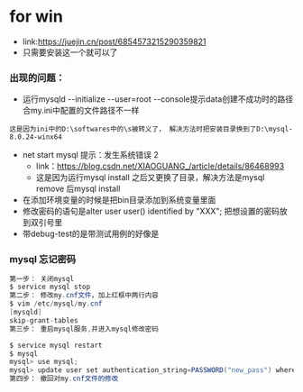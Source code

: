 # for win
- link:https://juejin.cn/post/6854573215290359821
- 只需要安装这一个就可以了
### 出现的问题：
- 运行mysqld --initialize --user=root --console提示data创建不成功时的路径合my.ini中配置的文件路径不一样
```
这是因为ini中的D:\softwares中的\s被转义了， 解决方法时把安装目录换到了D:\mysql-8.0.24-winx64
```
- net start mysql 提示：发生系统错误 2
    - link：https://blog.csdn.net/XIAOGUANG_/article/details/86468993
    - 这是因为运行mysql install 之后又更换了目录，解决方法是mysql remove 后mysql install
- 在添加环境变量的时候是把bin目录添加到系统变量里面
- 修改密码的语句是alter user user() identified by "XXX"; 把想设置的密码放到双引号里
- 带debug-test的是带测试用例的好像是

### mysql 忘记密码
```cs
第一步： 关闭mysql
$ service mysql stop
第二步： 修改my.cnf文件，加上红框中两行内容
$ vim /etc/mysql/my.cnf
[mysqld]
skip-grant-tables
第三步： 重启mysql服务,并进入mysql修改密码

$ service mysql restart
$ mysql
mysql> use mysql;
mysql> update user set authentication_string=PASSWORD("new_pass") where user='root';
第四步： 撤回对my.cnf文件的修改
```